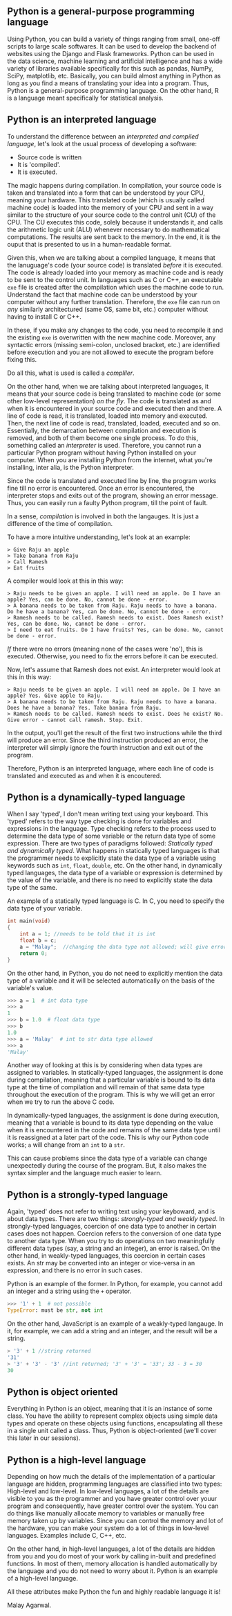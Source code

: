## Python is a general-purpose programming language

Using Python, you can build a variety of things ranging from small, one-off scripts to large scale softwares. It can be used to develop the backend of websites using the Django and Flask frameworks. Python can be used in the data science, machine learning and artificial intelligence and has a wide variety of libraries available specifically for this such as pandas, NumPy, SciPy, matplotlib, etc. Basically, you can build almost anything in Python as long as you find a means of translating your idea into a program. Thus, Python is a general-purpose programming language. On the other hand, R is a language meant specifically for statistical analysis.

## Python is an interpreted language

To understand the difference between an *interpreted and compiled language*, let's look at the usual process of developing a software:
* Source code is written
* It is 'compiled'.
* It is executed.

The magic happens during compilation. In compilation, your source code is taken and translated into a form that can be understood by your CPU, meaning your hardware. This translated code (which is usually called machine code) is loaded into the memory of your CPU and sent in a way similar to the structure of your source code to the control unit (CU) of the CPU. The CU executes this code, solely because it understands it, and calls the arithmetic logic unit (ALU) whenever necessary to do mathematical computations. The results are sent back to the memory. 
In the end, it is the ouput that is presented to us in a human-readable format.

Given this, when we are talking about a compiled language, it means that the lanuguage's code (your source code) is translated _before_ it is executed. The code is already loaded into your memory as machine code and is ready to be sent to the control unit. In languages such as C or C++, an executable `exe` file is created after the compilation which uses the machine code to run. Understand the fact that machine code can be understood by your computer without any further translation. Therefore, the `exe` file can run on _any_ similarly architectured (same OS, same bit, etc.) computer without having to install C or C++. 

In these, if you make any changes to the code, you need to recompile it and the existing `exe` is overwritten with the new machine code. Moreover, any syntactic errors (missing semi-colon, unclosed bracket, etc.) are identified before execution and you are not allowed to execute the program before fixing this.

Do all this, what is used is called a *compliler*.


On the other hand, when we are talking about interpreted languages, it means that your source code is being translated to machine code (or some other low-level representation) _on the fly_. The code is translated as and when it is encountered in your source code and executed then and there. A line of code is read, it is translated, loaded into memory and executed. Then, the next line of code is read, translated, loaded, executed and so on. Essentially, the demarcation between compilation and execution is removed, and both of them become one single process. To do this, something called an *interpreter* is used. Therefore, you cannot run a particular Python program without having Python installed on your computer. When you are installing Python from the internet, what you're installing, inter alia, is the Python interpreter. 

Since the code is translated and executed line by line, the program works fine till no error is encountered. Once an error is encountered, the interpreter stops and exits out of the program, showing an error message. Thus, you can easily run a faulty Python program, till the point of fault. 

In a sense, *compilation* is involved in both the langauges. It is just a difference of the time of compilation.

To have a more intuitive understanding, let's look at an example:

```
> Give Raju an apple
> Take banana from Raju
> Call Ramesh
> Eat fruits
```

A compiler would look at this in this way:

```
> Raju needs to be given an apple. I will need an apple. Do I have an apple? Yes, can be done. No, cannot be done - error.
> A banana needs to be taken from Raju. Raju needs to have a banana. Do he have a banana? Yes, can be done. No, cannot be done - error.
> Ramesh needs to be called. Ramesh needs to exist. Does Ramesh exist? Yes, can be done. No, cannot be done - error. 
> I need to eat fruits. Do I have fruits? Yes, can be done. No, cannot be done - error.
```

_*If*_ there were no errors (meaning none of the cases were 'no'), this is executed. Otherwise, you need to fix the errors before it can be executed.

Now, let's assume that Ramesh does not exist. An interpreter would look at this in this way:

```
> Raju needs to be given an apple. I will need an apple. Do I have an apple? Yes. Give apple to Raju.
> A banana needs to be taken from Raju. Raju needs to have a banana. Does he have a banana? Yes. Take banana from Raju.
> Ramesh needs to be called. Ramesh needs to exist. Does he exist? No. Give error - cannot call ramesh. Stop. Exit.
```

In the output, you'll get the result of the first two instructions while the third will produce an error. Since the third instruction produced an error, the interpreter will simply ignore the fourth instruction and exit out of the program.

Therefore, Python is an interpreted language, where each line of code is translated and executed as and when it is encoutered.

## Python is a dynamically-typed language

When I say 'typed', I don't mean writing text using your keyboard. This 'typed' refers to the way type checking is done for variables and expressions in the language. Type checking refers to the process used to determine the data type of some variable or the return data type of some expression. There are two types of paradigms followed: *Statically typed and dynamically typed*. What happens in statically typed languages is that the programmer needs to explicitly state the data type of a variable using keywords such as `int`, `float`, `double`, etc. On the other hand, in dynamically typed languages, the data type of a variable or expression is determined by the value of the variable, and there is no need to explicitly state the data type of the same.

An example of a statically typed language is C. In C, you need to specify the data type of your variable.

```c
int main(void)
{
    int a = 1; //needs to be told that it is int
    float b = c;
    a = "Malay";  //changing the data type not allowed; will give error
    return 0;
}
```

On the other hand, in Python, you do not need to explicitly mention the data type of a variable and it will be selected automatically on the basis of the variable's value.

```python
>>> a = 1  # int data type
>>> a
1
>>> b = 1.0  # float data type
>>> b
1.0
>>> a = 'Malay'  # int to str data type allowed
>>> a
'Malay'
```

Another way of looking at this is by considering when data types are assigned to variables. In statically-typed languages, the assignment is done during compilation, meaning that a particular variable is bound to its data type at the time of compilation and will remain of that same data type throughout the execution of the program. This is why we will get an error when we try to run the above C code. 

In dynamically-typed languages, the assignment is done during execution, meaning that a variable is bound to its data type depending on the value when it is encountered in the code and remains of the same data type until it is reassigned at a later part of the code. This is why our Python code works; `a` will change from an `int` to a `str`. 

This can cause problems since the data type of a variable can change unexpectedly during the course of the program. But, it also makes the syntax simpler and the language much easier to learn.

## Python is a strongly-typed language

Again, 'typed' does not refer to writing text using your keyboward, and is about data types. There are two things: *strongly-typed and weakly typed*. In strongly-typed languages, coercion of one data type to another in certain cases does not happen. Coercion refers to the conversion of one data type to another data type. When you try to do operations on two meaningfully different data types (say, a string and an integer), an error is raised. On the other hand, in weakly-typed languages, this coercion in certain cases exists. An str may be converted into an integer or vice-versa in an expression, and there is no error in such cases.

Python is an example of the former. In Python, for example, you cannot add an integer and a string using the `+` operator.

```python
>>> '1' + 1  # not possible
TypeError: must be str, not int
```

On the other hand, JavaScript is an example of a weakly-typed langauge. In it, for example, we can add a string and an integer, and the result will be a string. 

```javascript
> '3' + 1 //string returned
'31'  
> '3' + '3' - '3' //int returned; '3' + '3' = '33'; 33 - 3 = 30
30
```


## Python is object oriented

Everything in Python is an object, meaning that it is an instance of some class. You have the ability to represent complex objects using simple data types and operate on these objects using functions, encapsulating all these in a single unit called a class. Thus, Python is object-oriented (we'll cover this later in our sessions).

## Python is a high-level language

Depending on how much the details of the implementation of a particular language are hidden, programming languages are classified into two types: High-level and low-level. In low-level languages, a lot of the details are visible to you as the programmer and you have greater control over youur program and consequently, have greater control over the system. You can do things like manually allocate memory to variables or manually free memory taken up by variables. Since you can control the memory and lot of the hardware, you can make your system do a lot of things in low-level languages. Examples include C, C++, etc. 

On the other hand, in high-level languages, a lot of the details are hidden from you and you do most of your work by calling in-built and predefined functions. In most of them, memory allocation is handled automatically by the language and you do not need to worry about it. Python is an example of a high-level language. 


All these attributes make Python the fun and highly readable language it is!


Malay Agarwal.